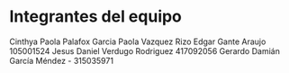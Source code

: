 # Integrantes del equipo 

Cinthya Paola Palafox Garcia 
Paola Vazquez Rizo
Edgar Gante Araujo 105001524
Jesus Daniel Verdugo Rodriguez 417092056
Gerardo Damián García Méndez - 315035971
